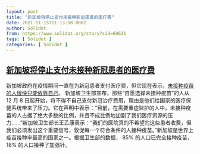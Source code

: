 ```yaml
---
layout: post
title: "新加坡将停止支付未接种新冠患者的医疗费"
date: 2021-11-15T11:13:58.000Z
author: Solidot
from: https://www.solidot.org/story?sid=69621
tags: [ Solidot ]
categories: [ Solidot ]
---
```

<!--1636974838000-->
[新加坡将停止支付未接种新冠患者的医疗费](https://www.solidot.org/story?sid=69621)
------

<div>
新加坡政府在疫情期间一直在为新冠患者支付医疗费，但它现在表示，<a href="https://www.npr.org/sections/coronavirus-live-updates/2021/11/09/1053889069/singapore-medical-bills-covid-19-patients-unvaccinated-by-choice" target="_blank">未接种疫苗的人很快只能依靠自己</a>。 新加坡卫生部宣布，那些“自愿选择未接种疫苗”的人从 12 月 8 日起开始，将不得不自己支付新冠治疗费用，理由是他们给国家的医疗保健系统带来了压力。它在声明中表示：“目前，在需要重症监护的人中，未接种疫苗的人占据了绝大多数的比例，并且不成比例地加剧了我们医疗资源的压力……”新加坡卫生部长王乙康表示：“我们的医院真的不希望向这些患者收费，但我们必须发出这个重要信号，敦促每一个符合条件的人接种疫苗。”新加坡是世界上疫苗接种率最高的国家之一。根据卫生部的数据， 85% 的人口已完全接种疫苗，18% 的人口接种了加强针。
</div>

